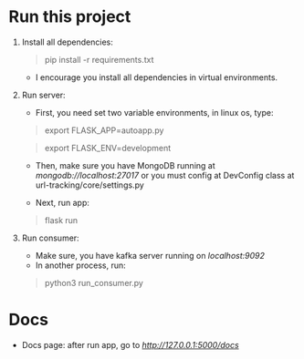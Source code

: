 # Run this project
1) Install all dependencies:
    > pip install -r requirements.txt
   - I encourage you install all dependencies in virtual environments.
2) Run server:
    - First, you need set two variable environments, in linux os, type:
    > export FLASK_APP=autoapp.py

    > export FLASK_ENV=development
   
   - Then, make sure you have MongoDB running at *mongodb://localhost:27017* or you must config at DevConfig class at url-tracking/core/settings.py

   - Next, run app:
   > flask run
3) Run consumer:
   - Make sure, you have kafka server running on *localhost:9092*
   - In another process, run:
   > python3 run_consumer.py

# Docs
- Docs page: after run app, go to *http://127.0.0.1:5000/docs*